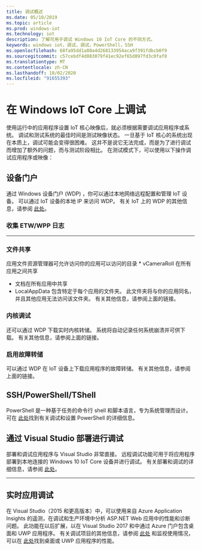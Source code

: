 ```yaml
---
title: 调试概述
ms.date: 05/10/2019
ms.topic: article
ms.prod: windows-iot
ms.technology: iot
description: 了解可用于调试 Windows 10 IoT Core 的不同方式。
keywords: windows iot，调试，调试，PowerShell，SSH
ms.openlocfilehash: 68fa95dd1a80a4d268133954aca9f391fdbcb0f9
ms.sourcegitcommit: c57cebdf4d083079f41ec92ef65d897fd3c0faf8
ms.translationtype: MT
ms.contentlocale: zh-CN
ms.lasthandoff: 10/02/2020
ms.locfileid: "91655393"
---
```

# <a name="debugging-on-windows-iot-core"></a>在 Windows IoT Core 上调试
使用运行中的应用程序设置 IoT 核心映像后，就必须根据需要调试应用程序或系统。 调试和测试系统的最佳时间是测试映像状态。 一旦基于 IoT 核心的系统出现在本质上，调试可能会变得很困难。 这并不是说它无法完成，而是为了进行调试而增加了额外的问题，而与测试阶段相比。 在测试模式下，可以使用以下操作调试应用程序或映像：

## <a name="device-portal"></a>设备门户
通过 Windows 设备门户 (WDP) ，你可以通过本地网络远程配置和管理 IoT 设备。 可以通过 IoT 设备的本地 IP 来访问 WDP。 有关 IoT 上的 WDP 的其他信息，请参阅 [此处](https://docs.microsoft.com/windows/iot-core/manage-your-device/DevicePortal)。

### <a name="collecting-etw--wpp-logs"></a>收集 ETW/WPP 日志
-----

### <a name="file-sharing"></a>文件共享
应用文件资源管理器可允许访问你的应用可以访问的目录 * vCameraRoll 在所有应用之间共享
* 文档在所有应用中共享
* LocalAppData 包含特定于每个应用的文件夹。 此文件夹将与你的应用同名，并且其他应用无法访问该文件夹。
有关其他信息，请参阅上面的链接。

### <a name="kernel-debug"></a>内核调试
还可以通过 WDP 下载实时内核转储。 系统将自动记录任何系统崩溃并可供下载。 有关其他信息，请参阅上面的链接。

### <a name="enable-crash-dump"></a>启用故障转储
可以通过 WDP 在 IoT 设备上下载应用程序的故障转储。 有关其他信息，请参阅上面的链接。

## <a name="sshpowershelltshell"></a>SSH/PowerShell/TShell
PowerShell 是一种基于任务的命令行 shell 和脚本语言，专为系统管理而设计。 可在 [此处](../connect-your-device/powershell.md)找到有关调试和设置 PowerShell 的详细信息。

## <a name="debug-through-visual-studio-deployment"></a>通过 Visual Studio 部署进行调试
部署和调试应用程序与 Visual Studio 非常直接。 远程调试功能可用于将应用程序部署到本地连接的 Windows 10 IoT Core 设备并进行调试。 有关部署和调试的详细信息，请参阅 [此处](../develop-your-app/RemoteDebugging.md)。

-----
## <a name="live-app-debug"></a>实时应用调试
在 Visual Studio（2015 和更高版本）中，可以使用来自 Azure Application Insights 的遥测，在调试和生产环境中分析 ASP.NET Web 应用中的性能和诊断问题。 此功能在以后扩展，以在 Visual Studio 2017 和中通过 Azure 门户包含桌面和 UWP 应用程序。 有关调试项目的其他信息，请参阅 [此处](https://docs.microsoft.com/azure/azure-monitor/app/visual-studio) 和监视使用情况，可以在 [此处](https://docs.microsoft.com/azure/azure-monitor/app/windows-desktop)找到桌面或 UWP 应用程序的性能。
